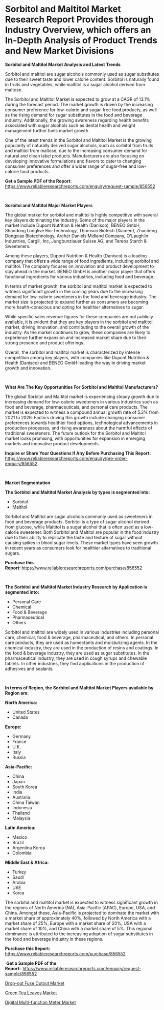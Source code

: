 <p><h1>Sorbitol and Maltitol Market Research Report Provides thorough Industry Overview, which offers an In-Depth Analysis of Product Trends and New Market Divisions</h1></p><p><strong>Sorbitol and Maltitol Market Analysis and Latest Trends</strong></p>
<p><p>Sorbitol and maltitol are sugar alcohols commonly used as sugar substitutes due to their sweet taste and lower calorie content. Sorbitol is naturally found in fruits and vegetables, while maltitol is a sugar alcohol derived from maltose.</p><p>The Sorbitol and Maltitol Market is expected to grow at a CAGR of 13.1% during the forecast period. The market growth is driven by the increasing consumer preference for low-calorie and sugar-free food products, as well as the rising demand for sugar substitutes in the food and beverage industry. Additionally, the growing awareness regarding health benefits associated with sugar alcohols such as dental health and weight management further fuels market growth.</p><p>One of the latest trends in the Sorbitol and Maltitol Market is the growing popularity of naturally derived sugar alcohols, such as sorbitol from fruits and maltitol from maltose, due to the increasing consumer demand for natural and clean label products. Manufacturers are also focusing on developing innovative formulations and flavors to cater to changing consumer preferences and offer a wider range of sugar-free and low-calorie food products.</p></p>
<p><strong>Get a Sample PDF of the Report:&nbsp;</strong> <a href="https://www.reliableresearchreports.com/enquiry/request-sample/856552">https://www.reliableresearchreports.com/enquiry/request-sample/856552</a></p>
<p>&nbsp;</p>
<p><strong>Sorbitol and Maltitol Major Market Players</strong></p>
<p><p>The global market for sorbitol and maltitol is highly competitive with several key players dominating the industry. Some of the major players in the market include Dupont Nutrition & Health (Danisco), BENEO GmbH, Shandong Longlive Bio-Technology, Thomson Biotech (Xiamen), Zhucheng Dongxiao Biotechnology, Archer Daniels Midland Company, O'Laughlin Industries, Cargill, Inc, Jungbunzlauer Suisse AG, and Tereos Starch & Sweeteners.</p><p>Among these players, Dupont Nutrition & Health (Danisco) is a leading company that offers a wide range of food ingredients, including sorbitol and maltitol. The company focuses on innovation and product development to stay ahead in the market. BENEO GmbH is another major player that offers functional ingredients for various industries, including food and beverage.</p><p>In terms of market growth, the sorbitol and maltitol market is expected to witness significant growth in the coming years due to the increasing demand for low-calorie sweeteners in the food and beverage industry. The market size is projected to expand further as consumers are becoming more health-conscious and opting for healthier alternatives to sugar.</p><p>While specific sales revenue figures for these companies are not publicly available, it is evident that they are key players in the sorbitol and maltitol market, driving innovation, and contributing to the overall growth of the industry. As the market continues to grow, these companies are likely to experience further expansion and increased market share due to their strong presence and product offerings.</p><p>Overall, the sorbitol and maltitol market is characterized by intense competition among key players, with companies like Dupont Nutrition & Health (Danisco) and BENEO GmbH leading the way in driving market growth and innovation.</p></p>
<p>&nbsp;</p>
<p><strong>What Are The Key Opportunities For Sorbitol and Maltitol Manufacturers?</strong></p>
<p><p>The global Sorbitol and Maltitol market is experiencing steady growth due to increasing demand for low-calorie sweeteners in various industries such as food and beverage, pharmaceuticals, and personal care products. The market is expected to witness a compound annual growth rate of 5.3% from 2021 to 2026. Factors driving this growth include changing consumer preferences towards healthier food options, technological advancements in production processes, and rising awareness about the harmful effects of traditional sweeteners. The future outlook for the Sorbitol and Maltitol market looks promising, with opportunities for expansion in emerging markets and innovative product developments.</p></p>
<p><strong>Inquire or Share Your Questions If Any Before Purchasing This Report:</strong> <a href="https://www.reliableresearchreports.com/enquiry/pre-order-enquiry/856552">https://www.reliableresearchreports.com/enquiry/pre-order-enquiry/856552</a></p>
<p>&nbsp;</p>
<p><strong>Market Segmentation</strong></p>
<p><strong>The Sorbitol and Maltitol Market Analysis by types is segmented into:</strong></p>
<p><ul><li>Sorbitol</li><li>Maltitol</li></ul></p>
<p><p>Sorbitol and Maltitol are sugar alcohols commonly used as sweeteners in food and beverage products. Sorbitol is a type of sugar alcohol derived from glucose, while Maltitol is a sugar alcohol that is often used as a low-calorie sweetener. Both Sorbitol and Maltitol are popular in the food industry due to their ability to replicate the taste and texture of sugar without causing spikes in blood sugar levels. These market types have seen growth in recent years as consumers look for healthier alternatives to traditional sugars.</p></p>
<p><strong>Purchase this Report:&nbsp;</strong><a href="https://www.reliableresearchreports.com/purchase/856552">https://www.reliableresearchreports.com/purchase/856552</a></p>
<p>&nbsp;</p>
<p><strong>The Sorbitol and Maltitol Market Industry Research by Application is segmented into:</strong></p>
<p><ul><li>Personal Care</li><li>Chemical</li><li>Food & Beverage</li><li>Pharmaceutical</li><li>Others</li></ul></p>
<p><p>Sorbitol and maltitol are widely used in various industries including personal care, chemical, food & beverage, pharmaceutical, and others. In personal care products, they are used as humectants and moisturizing agents. In the chemical industry, they are used in the production of resins and coatings. In the food & beverage industry, they are used as sugar substitutes. In the pharmaceutical industry, they are used in cough syrups and chewable tablets. In other industries, they find applications in the production of adhesives and sealants.</p></p>
<p>&nbsp;</p>
<p><strong>In terms of Region, the Sorbitol and Maltitol Market Players available by Region are:</strong></p>
<p>
    <p> <strong> North America: </strong>
        <ul>
            <li>United States</li>
            <li>Canada</li>
        </ul>
        </p> 
    <p> <strong> Europe: </strong>
        <ul>
            <li>Germany</li>
            <li>France</li>
            <li>U.K.</li>
            <li>Italy</li>
            <li>Russia</li>
        </ul>
        </p> 
    <p> <strong> Asia-Pacific: </strong>
        <ul>
            <li>China</li>
            <li>Japan</li>
            <li>South Korea</li>
            <li>India</li>
            <li>Australia</li>
            <li>China Taiwan</li>
            <li>Indonesia</li>
            <li>Thailand</li>
            <li>Malaysia</li>
        </ul>
        </p> 
    <p> <strong> Latin America: </strong>
        <ul>
            <li>Mexico</li>
            <li>Brazil</li>
            <li>Argentina Korea</li>
            <li>Colombia</li>
        </ul>
        </p> 
    <p> <strong> Middle East & Africa: </strong>
        <ul>
            <li>Turkey</li>
            <li>Saudi</li>
            <li>Arabia</li>
            <li>UAE</li>
            <li>Korea</li>
        </ul>
    </p>
    </p>
<p><p>The sorbitol and maltitol market is expected to witness significant growth in the regions of North America (NA), Asia-Pacific (APAC), Europe, USA, and China. Amongst these, Asia-Pacific is projected to dominate the market with a market share of approximately 40%, followed by North America with a market share of 25%, Europe with a market share of 20%, USA with a market share of 10%, and China with a market share of 5%. This regional dominance is attributed to the increasing adoption of sugar substitutes in the food and beverage industry in these regions.</p></p>
<p><strong>Purchase this Report: </strong><a href="https://www.reliableresearchreports.com/purchase/856552">https://www.reliableresearchreports.com/purchase/856552</a></p>
<p>&nbsp;<strong>Get a Sample PDF of the Report:&nbsp;&nbsp;</strong><a href="https://www.reliableresearchreports.com/enquiry/request-sample/856552">https://www.reliableresearchreports.com/enquiry/request-sample/856552</a></p>
<p><strong></strong></p>
<p><p><a href="https://view.publitas.com/reportprime-1/global-drop-out-fuse-cutout-market-size-and-market-trends-insights-and-projections-from-2023-to-2030/">Drop-out Fuse Cutout Market</a></p><p><a href="https://view.publitas.com/reportprime-1/green-tea-leaves-market-size-and-examines-its-market-scope-with-a-primary-focus-on-growth-opportunities-and-forecasted-trends-spanning-from-2024-to-2031/">Green Tea Leaves Market</a></p><p><a href="https://view.publitas.com/reportprime-1/digital-multi-function-meter-market-research-report-provides-thorough-industry-overview-which-offers-an-in-depth-analysis-of-product-trends-and-new-market-divisions/">Digital Multi-function Meter Market</a></p></p>